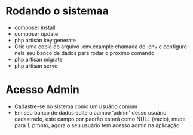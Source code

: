# Rodando o sistemaa
- composer install
- composer update
- php artisan key:generate
- Crie uma copia do arquivo .env.example chamada de .env e configure nela seu banco de dados para rodar o proximo comando
- php artisan migrate
- php artisan serve

# Acesso Admin
- Cadastre-se no sistema como um usuário comum
- Em seu banco de dados edite o campo 'admin' desse usuário cadastrado, este campo por padrão estará como NULL (vazio), mude para 1, pronto, agora o seu usuário tem acesso admin na aplicação
  
